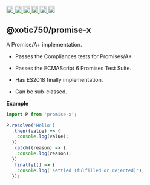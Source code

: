 <a
  href="https://travis-ci.org/Xotic750/promise-x"
  title="Travis status">
<img
  src="https://travis-ci.org/Xotic750/promise-x.svg?branch=master"
  alt="Travis status" height="18">
</a>
<a
  href="https://david-dm.org/Xotic750/promise-x"
  title="Dependency status">
<img src="https://david-dm.org/Xotic750/promise-x/status.svg"
  alt="Dependency status" height="18"/>
</a>
<a
  href="https://david-dm.org/Xotic750/promise-x?type=dev"
  title="devDependency status">
<img src="https://david-dm.org/Xotic750/promise-x/dev-status.svg"
  alt="devDependency status" height="18"/>
</a>
<a
  href="https://badge.fury.io/js/%40xotic750%2Fpromise-x"
  title="npm version">
<img src="https://badge.fury.io/js/%40xotic750%2Fpromise-x.svg"
  alt="npm version" height="18">
</a>
<a
  href="https://www.jsdelivr.com/package/npm/promise-x"
  title="jsDelivr hits">
<img src="https://data.jsdelivr.com/v1/package/npm/promise-x/badge?style=rounded"
  alt="jsDelivr hits" height="18">
</a>
<a
  href="https://bettercodehub.com/results/Xotic750/promise-x"
  title="bettercodehub score">
<img src="https://bettercodehub.com/edge/badge/Xotic750/promise-x?branch=master"
  alt="bettercodehub score" height="18">
</a>

## @xotic750/promise-x

A Promise/A+ implementation.

- Passes the Compliances tests for Promises/A+

- Passes the ECMAScript 6 Promises Test Suite.

- Has ES2018 finally implementation.

- Can be sub-classed.

**Example**

```js
import P from 'promise-x';

P.resolve('Hello')
  .then((value) => {
    console.log(value);
  })
  .catch((reason) => {
    console.log(reason);
  })
  .finally(() => {
    console.log('settled (fulfilled or rejected)');
  });
```
